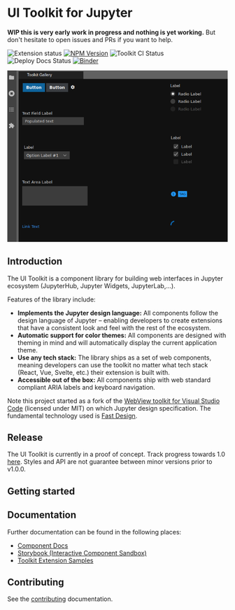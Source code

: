 # UI Toolkit for Jupyter

**WIP this is very early work in progress and nothing is yet working.** But don't hesitate to open issues and PRs if you want to help.

![Extension status](https://img.shields.io/badge/status-draft-critical 'Not yet working')
[![NPM Version](https://img.shields.io/npm/v/@jupyter-notebook/ui-components?color=blue)](https://www.npmjs.com/package/@jupyter-notebook/ui-components)
![Toolkit CI Status](https://github.com/jupyterlab-contrib/jupyter-ui-toolkit/actions/workflows/ci.yml/badge.svg)
![Deploy Docs Status](https://github.com/jupyterlab-contrib/jupyter-ui-toolkit/actions/workflows/docs-cd.yml/badge.svg)
[![Binder](https://mybinder.org/badge_logo.svg)](https://mybinder.org/v2/gh/jupyterlab-contrib/jupyter-ui-toolkit/main)

![Toolkit for Jupyter Artwork](./packages/components/docs/assets/toolkit-artwork.png)

## Introduction

The UI Toolkit is a component library for building web interfaces in Jupyter ecosystem (JupyterHub, Jupyter Widgets, JupyterLab,...).

Features of the library include:

- **Implements the Jupyter design language:** All components follow the design language of Jupyter – enabling developers to create extensions that have a consistent look and feel with the rest of the ecosystem.
- **Automatic support for color themes:** All components are designed with theming in mind and will automatically display the current application theme.
- **Use any tech stack:** The library ships as a set of web components, meaning developers can use the toolkit no matter what tech stack (React, Vue, Svelte, etc.) their extension is built with.
- **Accessible out of the box:** All components ship with web standard compliant ARIA labels and keyboard navigation.

Note this project started as a fork of the [WebView toolkit for Visual Studio Code](https://github.com/microsoft/vscode-webview-ui-toolkit) (licensed under MIT) on which Jupyter design specification. The fundamental technology used is [Fast Design](https://www.fast.design/).

## Release

The UI Toolkit is currently in a proof of concept. Track progress towards 1.0 [here](https://github.com/jupyterlab-contrib/jupyter-ui-toolkit/issues?q=is%3Aopen+is%3Aissue+milestone%3Av1.0). Styles and API
are not guarantee between minor versions prior to v1.0.0.

## Getting started

<!--
Follow the [Getting Started Guide](./docs/getting-started.md).

If you already have a webview-based extension, you can install the toolkit with the following command:

```
npm install --save @vscode/webview-ui-toolkit
```
-->

## Documentation

Further documentation can be found in the following places:

- [Component Docs](./packages/components/docs/components.md)
- [Storybook (Interactive Component Sandbox)](https://jupyterlab-contrib.github.io/jupyter-ui-toolkit/)
- [Toolkit Extension Samples](./packages/lab-example)

## Contributing

See the [contributing](./CONTRIBUTING.md) documentation.
